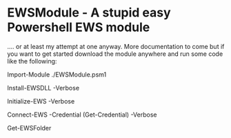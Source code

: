 # EWSModule - A stupid easy Powershell EWS module

.... or at least my attempt at one anyway. More documentation to come but if you want to get started download the module anywhere and run some code like the following:
 
 Import-Module ./EWSModule.psm1
 
 Install-EWSDLL -Verbose
 
 Initialize-EWS -Verbose
 
 Connect-EWS -Credential (Get-Credential) -Verbose
 
 Get-EWSFolder
